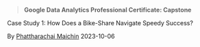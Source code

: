 > **Google Data Analytics Professional Certificate: Capstone**

Case Study 1: How Does a Bike-Share Navigate Speedy Success?

By [Phattharachai Maichin](https://www.linkedin.com/in/phattharachai-m/)
2023-10-06


